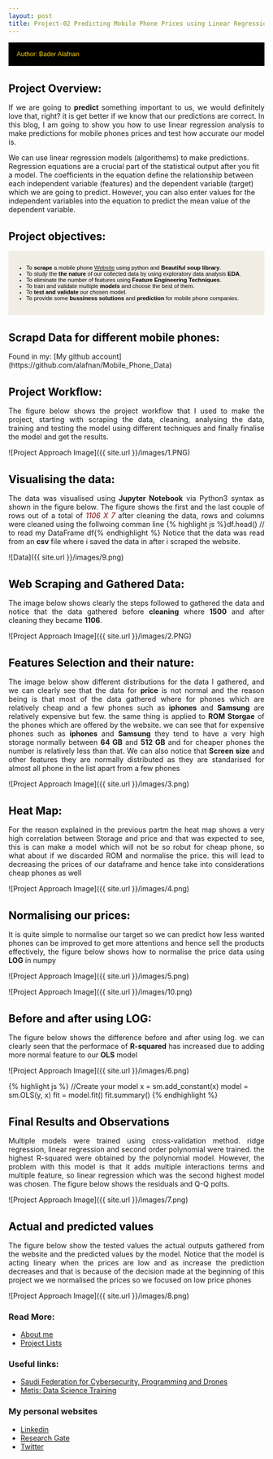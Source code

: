 ```yaml
---
layout: post
title: Project-02 Predicting Mobile Phone Prices using Linear Regression
---
```




<div style="margin-bottom: 1rem;   padding: 1rem;   color: #FFD700;   background-color: #000000; font-family: Arial, Helvetica, sans-serif; font-size:0.9em;">
Author: Bader Alafnan
</div>

<h1 style="font-size:1.5em; color:#000000; margin-top: 2rem; margin-bottom: 1rem;">Project Overview:</h1>

<p style="text-align: justify; text-justify: inter-word;"> If we are going to <strong>predict</strong> something important to us, we would definitely love that, right? it is get better if we know that our predictions are correct. In this blog, I am going to show you how to use linear regression analysis to make predictions for mobile phones prices and test how accurate our model is. 

We can use linear regression models (algorithems) to make predictions. Regression equations are a crucial part of the statistical output after you fit a model. The coefficients in the equation define the relationship between each independent variable (features) and the dependent variable (target) which we are going to predict. However, you can also enter values for the independent variables into the equation to predict the mean value of the dependent variable.</p>

<h1 style="font-size:1.5em; color:#000000; margin-top: 2rem; margin-bottom: 1rem;">Project objectives:</h1>

<div style="margin-bottom: 1.2rem; padding: 1rem;   color: #000000;   background-color: #F0EDE5; font-family: Arial, Helvetica, sans-serif; font-size:0.8em; text-align: left;" >
  <ul>
  <li>To <strong>scrape</strong> a mobile phone <a href="https://www.flipkart.com/mobile-phones-store">Website</a> using python and <strong>Beautiful soup library</strong>.</li>
    <li>To study the <strong>the nature</strong> of our collected data by using exploratory data analysis <strong>EDA</strong>.</li>
    <li>To eliminate the number of features using <strong>Feature Engineering Techniques</strong>.</li> 
  <li>To train and validate multiple <strong>models</strong> and choose the best of them.</li>
    <li>To <strong>test and validate</strong> our chosen model.</li>
    <li>To provide some <strong>bussiness solutions</strong> and <strong>prediction</strong> for mobile phone companies.</li> </ul></div>


<h1 style="font-size:1.5em; color:#000000; margin-top: 2rem; margin-bottom: 1rem;">Scrapd Data for different mobile phones:</h1>
Found in my: [My github account](https://github.com/alafnan/Mobile_Phone_Data)


<h1 style="font-size:1.5em; color:#000000; margin-top: 2rem; margin-bottom: 1rem;">Project Workflow:</h1>
<p style="text-align: justify; text-justify: inter-word;"> The figure below shows the project workflow that I used to make the project, starting with scraping the data, cleaning, analysing the data, training and testing the model using different techniques and finally finalise the model and get the results. </p>
![Project Approach Image]({{ site.url }}/images/1.PNG)

<h1 style="font-size:1.5em; color:#000000; margin-top: 2rem; margin-bottom: 1rem;">Visualising the data:</h1>
<p style="text-align: justify; text-justify: inter-word;"> The data was visualised using <strong>Jupyter Notebook</strong> via Python3 syntax as shown in the figure below. The figure shows the first and the last couple of rows out of a total of <i style="color:Maroon;">1106 X 7</i> after cleaning the data, rows and columns were cleaned using the follwoing comman line {% highlight js %}df.head()      // to read my DataFrame df{% endhighlight %} Notice that the data was read from an <strong>csv</strong> file where i saved the data in after i scraped the website. </p>
![Data]({{ site.url }}/images/9.png)

<h1 style="font-size:1.5em; color:#000000; margin-top: 2rem; margin-bottom: 1rem;">Web Scraping and Gathered Data:</h1>
<p style="text-align: justify; text-justify: inter-word;"> The image below shows clearly the steps followed to gathered the data and notice that the data gathered before <strong>cleaning</strong> where <strong>1500</strong> and after cleaning they became <strong>1106</strong>.</p>

![Project Approach Image]({{ site.url }}/images/2.PNG)



<h1 style="font-size:1.5em; color:#000000; margin-top: 2rem; margin-bottom: 1rem;">Features Selection and their nature:</h1>
<p style="text-align: justify; text-justify: inter-word;">The image below show different distributions for the data I gathered, and we can clearly see that the data for <strong>price</strong> is not normal and the reason being is that most of the data gathered where for phones which are relatively cheap and a few phones such as <strong>iphones</strong> and <strong>Samsung</strong> are relatively expensive but few. the same thing is applied to <strong>ROM Storgae</strong> of the phones which are offered by the website. we can see that for expensive phones such as <strong>iphones</strong> and <strong>Samsung</strong> they tend to have a very high storage normally between <strong>64 GB</strong> and <strong>512 GB</strong> and for cheaper phones the number is relatively less than that. We can also notice that <strong>Screen size</strong> and other features they are normally distributed as they are standarised for almost all phone in the list apart from a few phones</p>

![Project Approach Image]({{ site.url }}/images/3.png)

<h1 style="font-size:1.5em; color:#000000; margin-top: 2rem; margin-bottom: 1rem;">Heat Map:</h1>
<p style="text-align: justify; text-justify: inter-word;">For the reason explained in the previous partm the heat map shows a very high correlation between Storage and price and that was expected to see, this is can make a model which will not be so robut for cheap phone, so what about if we discarded ROM and normalise the price. this will lead to decreasing the prices of our dataframe and hence take into considerations cheap phones as well</p>

![Project Approach Image]({{ site.url }}/images/4.png)

<h1 style="font-size:1.5em; color:#000000; margin-top: 2rem; margin-bottom: 1rem;">Normalising our prices:</h1>
<p style="text-align: justify; text-justify: inter-word;">It is quite simple to normalise our target so we can predict how less wanted phones can be improved to get more attentions and hence sell the products effectively, the figure below shows how to normalise the price data using <strong>LOG</strong> in numpy</p>

![Project Approach Image]({{ site.url }}/images/5.png)


![Project Approach Image]({{ site.url }}/images/10.png)

<h1 style="font-size:1.5em; color:#000000; margin-top: 2rem; margin-bottom: 1rem;">Before and after using LOG:</h1>
<p style="text-align: justify; text-justify: inter-word;">The figure below shows the difference before and after using log. we can clearly seen that the performace of <strong>R-squared</strong> has increased due to adding more normal feature to our <strong>OLS</strong> model</p>

![Project Approach Image]({{ site.url }}/images/6.png)


{% highlight js %}
//Create your model
x = sm.add_constant(x)
model = sm.OLS(y, x)
fit = model.fit()
fit.summary()
{% endhighlight %}

<h1 style="font-size:1.5em; color:#000000; margin-top: 2rem; margin-bottom: 1rem;">Final Results and Observations</h1>
<p style="text-align: justify; text-justify: inter-word;">Multiple models were trained using cross-validation method. ridge regression, linear regression and second order polynomial were trained. the highest R-squared were obtained by the polynomial model. However, the problem with this model is that it adds multiple interactions terms and multiple feature, so linear regression which was the second highest model was chosen. The figure below shows the residuals and Q-Q polts.</p>

![Project Approach Image]({{ site.url }}/images/7.png)


<h1 style="font-size:1.5em; color:#000000; margin-top: 2rem; margin-bottom: 1rem;">Actual and predicted values</h1>
<p style="text-align: justify; text-justify: inter-word;">The figure below show the tested values the actual outputs gathered from the website and the predicted values by the model. Notice that the model is acting lineary when the prices are low and as increase the prediction decreases and that is because of the decision made at the beginning of this project we we normalised the prices so we focused on low price phones</p>

![Project Approach Image]({{ site.url }}/images/8.png)







### Read More:
* [About me](https://alafnan.github.io/about%20me/)
* [Project Lists](https://alafnan.github.io/archive/)

### Useful links:

* [Saudi Federation for Cybersecurity, Programming and Drones](https://safcsp.org.sa/en.html)
* [Metis: Data Science Training](https://www.thisismetis.com/)


### My personal websites  

* [Linkedin](https://www.linkedin.com/in/bader-alafnan-353480122/)
* [Research Gate](https://www.researchgate.net/profile/Bader_Alafnan)
* [Twitter](https://twitter.com/BaderAlafnan1)



[^fn-sample_footnote]: Handy! Now click the return link to go back.
